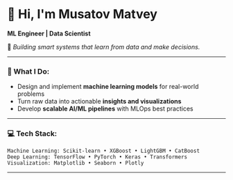 # 👋 Hi, I'm Musatov Matvey  

**ML Engineer | Data Scientist**  

🔧 *Building smart systems that learn from data and make decisions.*

---

### 🧠 What I Do:
- Design and implement **machine learning models** for real-world problems
- Turn raw data into actionable **insights and visualizations**
- Develop **scalable AI/ML pipelines** with MLOps best practices

---

### 💻 Tech Stack:

```plaintext
Machine Learning: Scikit-learn • XGBoost • LightGBM • CatBoost
Deep Learning: TensorFlow • PyTorch • Keras • Transformers
Visualization: Matplotlib • Seaborn • Plotly 
```

---
